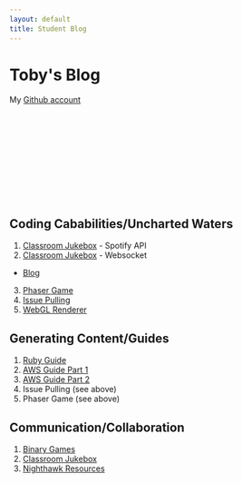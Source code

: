 ```yaml
---
layout: default
title: Student Blog
---
```


# Toby's Blog

My [Github account](https://github.com/toby-leeder)

<img src="images/Toby.jpeg" style="padding-left: 50%; padding-right: 50%; padding-top: 30%; height: 0em;">

## Coding Cababilities/Uncharted Waters
1. [Classroom Jukebox](https://classroomjukebox.com) - Spotify API
2. [Classroom Jukebox](https://classroomjukebox.com/search) - Websocket
  - [Blog](https://toby-leeder.github.io/CSABlog/2024/05/30/websocker_IPYNB_2_.html)
3. [Phaser Game](https://toby-leeder.github.io/CSABlog/2023/08/18/Phaser-Game.html)
4. [Issue Pulling](https://toby-leeder.github.io/CSABlog/ToC)
5. [WebGL Renderer](https://toby-leeder.github.io/binarygames-frontend/escaperoom)


## Generating Content/Guides
1. [Ruby Guide](https://toby-leeder.github.io/CSABlog/rubyFixes)
2. [AWS Guide Part 1](https://toby-leeder.github.io/CSPFastpages/2023/04/12/aws-adventures.html)
3. [AWS Guide Part 2](https://toby-leeder.github.io/CSABlog/2024/03/14/Secret-Lambda_IPYNB_2_.html)
4. Issue Pulling (see above)
5. Phaser Game (see above)

## Communication/Collaboration
1. [Binary Games](https://github.com/users/Toby-Leeder/projects/2/views/5)
2. [Classroom Jukebox](https://github.com/users/aidenhuynh/projects/4)
3. [Nighthawk Resources](https://github.com/orgs/John-sCC/projects/1)

